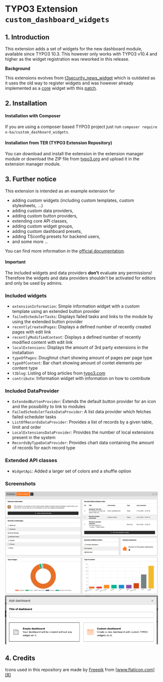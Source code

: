# TYPO3 Extension ``custom_dashboard_widgets``

## 1. Introduction

This extension adds a set of widgets for the new dashboard module, available since TYPO3 10.3.
This however only works with TYPO3 v10.4 and higher as the widget registration was reworked in this release.

**Background**

This extensions evolves from [t3security_news_widget][1] which is outdated as it uses the old way to register widgets
and was however already implemented as a [core][2] widget with this [patch][3].

## 2. Installation

#### Installation with Composer

If you are using a composer based TYPO3 project just run `composer require o-ba/custom_dashboard_widgets`.

#### Installation from TER (TYPO3 Extension Repository)

You can download and install the extension in the extension manager module or download the ZIP file from [typo3.org][4]
and upload it in the extension manager module.

## 3. Further notice

This extension is intended as an example extension for
- adding custom widgets (including custom templates, custom stylesheets, ...)
- adding custom data providers,
- adding custom button providers,
- extending core API classes,
- adding custom widget groups,
- adding custom dashboard presets,
- adding TSconfig presets for backend users,
- and some more ...

You can find more information in the [official documentation][5].

#### Important
The included widgets and data providers **don't** evaluate any permissions! Therefore the widgets and data providers
shouldn't be activated for editors and only be used by admins.

### Included widgets
- ``extensionInformation``: Simple information widget with a custom template using an extended button provider
- ``failedSchedulerTasks``: Displays failed tasks and links to the module by using the extended button provider
- ``recentlyCreatedPages``: Displays a defined number of recently created pages with edit link
- ``recentlyModifiedContent``: Displays a defined number of recently modified content with edit link
- ``localExtensions``: Displays the amount of 3rd party extensions in the installation
- ``typeOfPages``: Doughnut chart showing amount of pages per page type
- ``typeOfContent``: Bar chart showing amount of contet elements per content type
- ``t3blog``: Listing of blog articles from [typo3.com][6]
- ``contribute``: Information widget with information on how to contribute

### Included DataProvider
- ``ExtendedButtonProvider``: Extends the default button provider for an icon and the possibility to link to modules
- ``FailedSchedulerTasksDataProvider``: A list data provider which fetches failed scheduler tasks
- ``ListOfRecordsDataProvider``: Provides a list of records by a given table, limit and order
- ``LocalExtensionsDataProvider``: Provides the number of local extensions present in the system
- ``RecordsByTypeDataProvider``: Provides chart data containing the amount of records for each record type

### Extended API classes
- ``WidgetApi``: Added a larger set of colors and a shuffle option

### Screenshots

![Custom Dashboard 1](Documentation/Images/Screenshot-1.png?raw=true "Custom Dashboard 1")
![Custom Dashboard 2](Documentation/Images/Screenshot-2.png?raw=true "Custom Dashboard 2")
![Custom Dashboard Selection](Documentation/Images/Screenshot-3.png?raw=true "Custom Dashboard Selection")

## 4. Credits

Icons used in this repository are made by [Freepik][7] from [www.flaticon.com][8]

[1]: https://github.com/o-ba/t3security_news_widget
[2]: https://github.com/TYPO3/TYPO3.CMS
[3]: https://review.typo3.org/c/Packages/TYPO3.CMS/+/63397
[4]: https://extensions.typo3.org/extension/custom_dashboard_widgets
[5]: https://docs.typo3.org/c/typo3/cms-dashboard/master/en-us/
[6]: https://typo3.com/blog
[7]: https://www.flaticon.com/authors/freepik
[8]: http://www.flaticon.com
